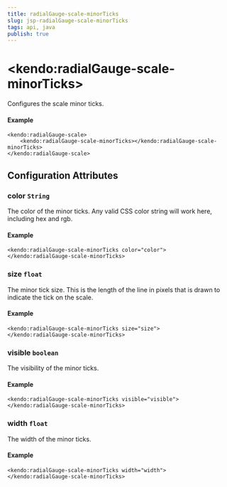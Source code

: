 ```yaml
---
title: radialGauge-scale-minorTicks
slug: jsp-radialGauge-scale-minorTicks
tags: api, java
publish: true
---
```


# \<kendo:radialGauge-scale-minorTicks\>

Configures the scale minor ticks.

#### Example
    <kendo:radialGauge-scale>
        <kendo:radialGauge-scale-minorTicks></kendo:radialGauge-scale-minorTicks>
    </kendo:radialGauge-scale>

## Configuration Attributes

### color `String`

The color of the minor ticks.
Any valid CSS color string will work here, including hex and rgb.

#### Example
    <kendo:radialGauge-scale-minorTicks color="color">
    </kendo:radialGauge-scale-minorTicks>

### size `float`

The minor tick size.
This is the length of the line in pixels that is drawn to indicate the tick on the scale.

#### Example
    <kendo:radialGauge-scale-minorTicks size="size">
    </kendo:radialGauge-scale-minorTicks>

### visible `boolean`

The visibility of the minor ticks.

#### Example
    <kendo:radialGauge-scale-minorTicks visible="visible">
    </kendo:radialGauge-scale-minorTicks>

### width `float`

The width of the minor ticks.

#### Example
    <kendo:radialGauge-scale-minorTicks width="width">
    </kendo:radialGauge-scale-minorTicks>

